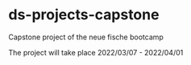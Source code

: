 # ds-projects-capstone
Capstone project of the neue fische bootcamp

The project will take place 2022/03/07 - 2022/04/01
